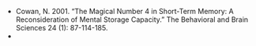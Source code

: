 - Cowan, N. 2001. “The Magical Number 4 in Short-Term Memory: A Reconsideration of Mental Storage Capacity.” The Behavioral and Brain Sciences 24 (1): 87-114-185.
- 
